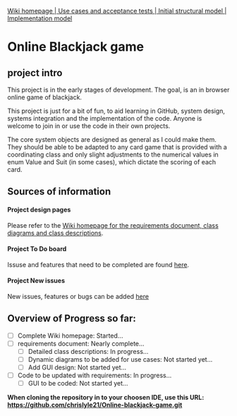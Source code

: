 <a href="https://github.com/chrislyle21/blackjack_core_objects/wiki/Blackjack-System-Wiki-Homepage">Wiki homepage |</a><a href="https://github.com/chrislyle21/blackjack_core_objects/wiki/Blackjack-use-cases-and-acceptance-tests"> Use cases and acceptance tests |</a><a href="https://github.com/chrislyle21/blackjack_core_objects/wiki/Initial-structural-model"> Initial structural model |</a><a href="https://github.com/chrislyle21/blackjack_core_objects/wiki/Implementation-model"> Implementation model</a>
# Online Blackjack game
## project intro
This project is in the early stages of development.  The goal, is an in browser online game of blackjack.

This project is just for a bit of fun, to aid learning in GitHub, system design, systems integration and the implementation of the code.  Anyone is welcome to join in or use the code in their own projects.

The core system objects are designed as general as I could make them. They should be able to be adapted to any card game that is provided with a coordinating class and only slight adjustments to the numerical values in enum Value and Suit (in some cases), which dictate the scoring of each card.

## Sources of information
#### Project design pages

Please refer to the <a href="https://github.com/chrislyle21/Online-blackjack-game/wiki/Blackjack-System-Wiki-Homepage">Wiki homepage for the requirements document, class diagrams and class descriptions</a>.

#### Project To Do board

Issuse and features that need to be completed are found <A href="https://github.com/chrislyle21/Online-blackjack-game/projects/1">here</a>.

#### Project New issues

New issues, features or bugs can be added <a href="https://github.com/chrislyle21/Online-blackjack-game/issues">here</a>


## Overview of Progress so far:
- [ ] Complete Wiki homepage: Started...
- [ ] requirements document: Nearly complete...
  - [ ] Detailed class descriptions: In progress...
  - [ ] Dynamic diagrams to be added for use cases: Not started yet...
  - [ ] Add GUI design: Not started yet...
- [ ] Code to be updated with requirements: In progress...
  - [ ] GUI to be coded: Not started yet...

__When cloning the repository in to your choosen IDE, use this URL: https://github.com/chrislyle21/Online-blackjack-game.git__
